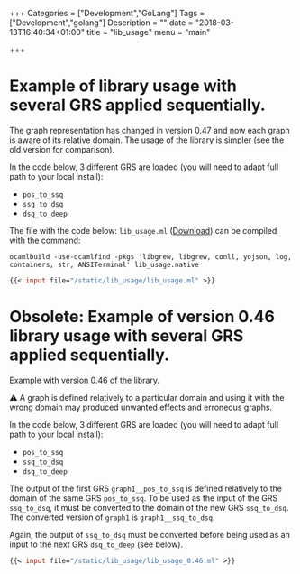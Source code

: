 +++
Categories = ["Development","GoLang"]
Tags = ["Development","golang"]
Description = ""
date = "2018-03-13T16:40:34+01:00"
title = "lib_usage"
menu = "main"

+++

# Example of library usage with several GRS applied sequentially.
The graph representation has changed in version 0.47 and now each graph is aware of its relative domain.
The usage of the library is simpler (see the old version for comparison).

In the code below, 3 different GRS are loaded (you will need to adapt full path to your local install):

 * `pos_to_ssq`
 * `ssq_to_dsq`
 * `dsq_to_deep`

The file with the code below: `lib_usage.ml` ([Download](/lib_usage/lib_usage.ml)) can be compiled with the command:

`ocamlbuild -use-ocamlfind -pkgs 'libgrew, libgrew, conll, yojson, log, containers, str, ANSITerminal' lib_usage.native`

```ocaml
{{< input file="/static/lib_usage/lib_usage.ml" >}}
```



# Obsolete: Example of version 0.46 library usage with several GRS applied sequentially.

Example with version 0.46 of the library.

:warning: A graph is defined relatively to a particular domain and using it with the wrong domain may produced unwanted effects and erroneous graphs.

In the code below, 3 different GRS are loaded (you will need to adapt full path to your local install):
 * `pos_to_ssq`
 * `ssq_to_dsq`
 * `dsq_to_deep`


The output of the first GRS `graph1__pos_to_ssq` is defined relatively to the domain of the same GRS `pos_to_ssq`.
To be used as the input of the GRS `ssq_to_dsq`, it must be converted to the domain of the new GRS `ssq_to_dsq`.
The converted version of `graph1` is `graph1__ssq_to_dsq`.

Again, the output of `ssq_to_dsq` must be converted before being used as an input to the next GRS `dsq_to_deep` (see below).

```ocaml
{{< input file="/static/lib_usage/lib_usage_0.46.ml" >}}
```

